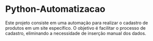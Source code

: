 # Python-Automatizacao
Este projeto consiste em uma automação para realizar o cadastro de produtos em um site específico. O objetivo é facilitar o processo de cadastro, eliminando a necessidade de inserção manual dos dados.
